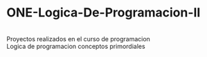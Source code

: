 # ONE-Logica-De-Programacion-II
<br> Proyectos realizados en el curso de programacion
<br> Logica de programacion conceptos primordiales
